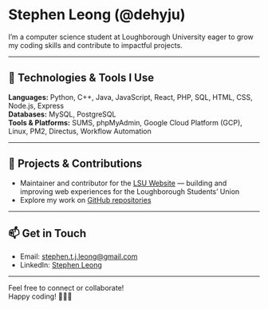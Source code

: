 # Stephen Leong (@dehyju)

I’m a computer science student at Loughborough University eager to grow my coding skills and contribute to impactful projects.

---

## 🔭 Technologies & Tools I Use

**Languages:** Python, C++, Java, JavaScript, React, PHP, SQL, HTML, CSS, Node.js, Express  
**Databases:** MySQL, PostgreSQL  
**Tools & Platforms:** SUMS, phpMyAdmin, Google Cloud Platform (GCP), Linux, PM2, Directus, Workflow Automation  

---

## 🚀 Projects & Contributions

- Maintainer and contributor for the [LSU Website](https://lsu.co.uk) — building and improving web experiences for the Loughborough Students’ Union  
- Explore my work on [GitHub repositories](https://github.com/dehyju?tab=repositories)

---

## 📫 Get in Touch

- Email: [stephen.t.j.leong@gmail.com](mailto:stephen.t.j.leong@gmail.com)  
- LinkedIn: [Stephen Leong](https://www.linkedin.com/in/stephen-t-j-leong/)

---

Feel free to connect or collaborate!  
Happy coding! 👨‍💻✨


<!---
dehyju/dehyju is a ✨ special ✨ repository because its `README.md` (this file) appears on your GitHub profile.
You can click the Preview link to take a look at your changes.
- 💞️ I’m looking to collaborate on ...
--->
